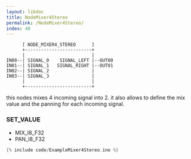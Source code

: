 ```yaml
---
layout: libdoc
title: NodeMixer4Stereo
permalink: /NodeMixer4Stereo/
index: 48
---
```


          [ NODE_MIXER4_STEREO      ]       
          +-------------------------+       
          |                         |       
    IN00--| SIGNAL_0    SIGNAL_LEFT |--OUT00
    IN01--| SIGNAL_1   SIGNAL_RIGHT |--OUT01
    IN02--| SIGNAL_2                |       
    IN03--| SIGNAL_3                |       
          |                         |       
          +-------------------------+       

this nodes mixes 4 incoming signal into 2. it also allows to define the mix value and the panning for each incoming signal.

### SET_VALUE

- MIX_I8_F32
- PAN_I8_F32


```c
{% include code/ExampleMixer4Stereo.ino %}
```

